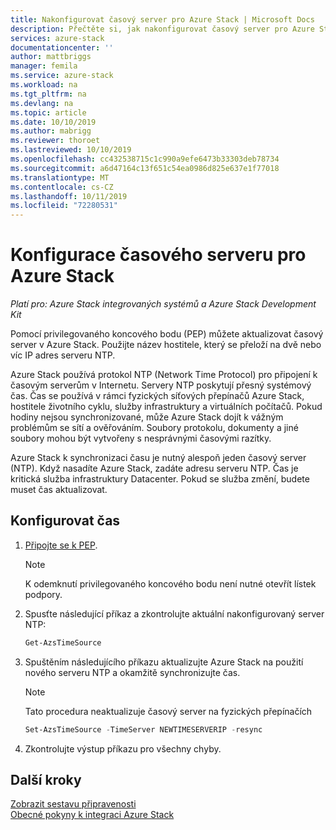 ```yaml
---
title: Nakonfigurovat časový server pro Azure Stack | Microsoft Docs
description: Přečtěte si, jak nakonfigurovat časový server pro Azure Stack.
services: azure-stack
documentationcenter: ''
author: mattbriggs
manager: femila
ms.service: azure-stack
ms.workload: na
ms.tgt_pltfrm: na
ms.devlang: na
ms.topic: article
ms.date: 10/10/2019
ms.author: mabrigg
ms.reviewer: thoroet
ms.lastreviewed: 10/10/2019
ms.openlocfilehash: cc432538715c1c990a9efe6473b33303deb78734
ms.sourcegitcommit: a6d47164c13f651c54ea0986d825e637e1f77018
ms.translationtype: MT
ms.contentlocale: cs-CZ
ms.lasthandoff: 10/11/2019
ms.locfileid: "72280531"
---
```

# <a name="configure-the-time-server-for-azure-stack"></a>Konfigurace časového serveru pro Azure Stack

*Platí pro: Azure Stack integrovaných systémů a Azure Stack Development Kit*  

Pomocí privilegovaného koncového bodu (PEP) můžete aktualizovat časový server v Azure Stack. Použijte název hostitele, který se přeloží na dvě nebo víc IP adres serveru NTP.

Azure Stack používá protokol NTP (Network Time Protocol) pro připojení k časovým serverům v Internetu. Servery NTP poskytují přesný systémový čas. Čas se používá v rámci fyzických síťových přepínačů Azure Stack, hostitele životního cyklu, služby infrastruktury a virtuálních počítačů. Pokud hodiny nejsou synchronizované, může Azure Stack dojít k vážným problémům se sítí a ověřováním. Soubory protokolu, dokumenty a jiné soubory mohou být vytvořeny s nesprávnými časovými razítky.

Azure Stack k synchronizaci času je nutný alespoň jeden časový server (NTP). Když nasadíte Azure Stack, zadáte adresu serveru NTP. Čas je kritická služba infrastruktury Datacenter. Pokud se služba změní, budete muset čas aktualizovat.

## <a name="configure-time"></a>Konfigurovat čas

1. [Připojte se k PEP](azure-stack-privileged-endpoint.md). 
    > [!Note]  
    > K odemknutí privilegovaného koncového bodu není nutné otevřít lístek podpory.

2. Spusťte následující příkaz a zkontrolujte aktuální nakonfigurovaný server NTP:

    ```PowerShell
    Get-AzsTimeSource
    ```

3. Spuštěním následujícího příkazu aktualizujte Azure Stack na použití nového serveru NTP a okamžitě synchronizujte čas.

    > [!Note]  
    > Tato procedura neaktualizuje časový server na fyzických přepínačích

    ```PowerShell
    Set-AzsTimeSource -TimeServer NEWTIMESERVERIP -resync
    ```

4. Zkontrolujte výstup příkazu pro všechny chyby.


## <a name="next-steps"></a>Další kroky

[Zobrazit sestavu připravenosti](azure-stack-validation-report.md)  
[Obecné pokyny k integraci Azure Stack](azure-stack-datacenter-integration.md)  
